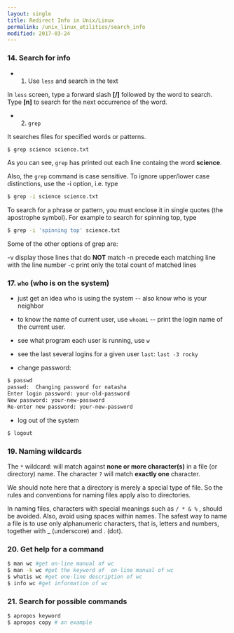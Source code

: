 ```yaml
---
layout: single
title: Redirect Info in Unix/Linux
permalink: /unix_linux_utilities/search_info
modified: 2017-03-24
---
```




### 14. Search for info

- 1) Use `less` and search in the text

In `less` screen,  type a forward slash **[/]** followed by the word to search. Type **[n]** to search for the next occurrence of the word.

-  2) `grep`

It searches files for specified words or patterns. 
```bash
$ grep science science.txt
```

As you can see, `grep` has printed out each line containg the word **science**.

Also, the `grep` command is case sensitive. To ignore upper/lower case distinctions, use the -i option, i.e. type

```bash
$ grep -i science science.txt
```
To search for a phrase or pattern, you must enclose it in single quotes (the apostrophe symbol). For example to search for spinning top, type

```bash
$ grep -i 'spinning top' science.txt
```

Some of the other options of grep are:

-v display those lines that do **NOT** match 
-n precede each matching line with the line number 
-c print only the total count of matched lines 




### 17. `who` (who is on the system)

- just get an idea who is using the system -- also know who is your neighbor
- to know the name of current user, use `whoami` -- print the login name of the current user.
- see what program each user is running, use `w`
- see the last several logins for a given user `last`: `last -3 rocky`

- change password: 

```bash
$ passwd
passwd:  Changing password for natasha 
Enter login password: your-old-password
New password: your-new-password
Re-enter new password: your-new-password
```
- log out of the system

```bash
$ logout
```


### 19. Naming wildcards

The `*` wildcard: will match against **none or more character(s)** in a file (or directory) name. 
The character `?` will match **exactly one** character.

We should note here that a directory is merely a special type of file. So the rules and conventions for naming files apply also to directories.

In naming files, characters with special meanings such as `/ * & %` , should be avoided. Also, avoid using spaces within names. The safest way to name a file is to use only alphanumeric characters, that is, letters and numbers, together with _ (underscore) and . (dot).

### 20. Get help for a command

```bash
$ man wc #get on-line manual of wc
$ man -k wc #get the keyword of  on-line manual of wc
$ whatis wc #get one-line description of wc
$ info wc #get information of wc
```

### 21. Search for possible commands

```bash
$ apropos keyword
$ apropos copy # an example
```